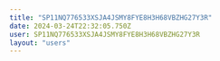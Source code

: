 ```yaml
---
title: "SP11NQ776533XSJA4JSMY8FYE8H3H68VBZHG27Y3R"
date: 2024-03-24T22:32:05.750Z
user: SP11NQ776533XSJA4JSMY8FYE8H3H68VBZHG27Y3R
layout: "users"
---
```

    